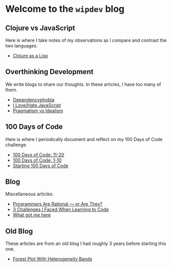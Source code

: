 # Welcome to the `wipdev` blog

## Clojure vs JavaScript

Here is where I take notes of my observations as I compare and contrast the two languages.

- [Clojure as a Lisp](posts/clojure-as-a-lisp.html)

## Overthinking Development

We write blogs to share our thoughts. In these articles, I have too many of them.

- [Dependencyphobia](posts/dependencyphobia.html)
- [I Love/Hate JavaScript](posts/i-love-hate-js.html)
- [Pragmatism vs Idealism](posts/pragmatism-vs-idealism.html)

## 100 Days of Code

Here is where I periodically document and reflect on my 100 Days of Code challenge.

- [100 Days of Code: 11-20](posts/100-days-of-code-11-20.html)
- [100 Days of Code: 1-10](posts/100-days-of-code-1-10.html)
- [Starting 100 Days of Code](posts/starting-100-days-of-code.html)

## Blog

Miscellaneous articles.

- [Programmers Are Rational — or Are They?](posts/programmers-are-rational.html)
- [3 Challenges I Faced When Learning to Code](posts/3-challenges-i-faced-when-learning-to-code.html)
- [What got me here](posts/what-got-me-here.html)

## Old Blog

These articles are from an old blog I had roughly 3 years before starting this one.

- [Forest Plot With Heterogeneity Bands](posts/forest-plot-with-heterogeneity-bands.html)
